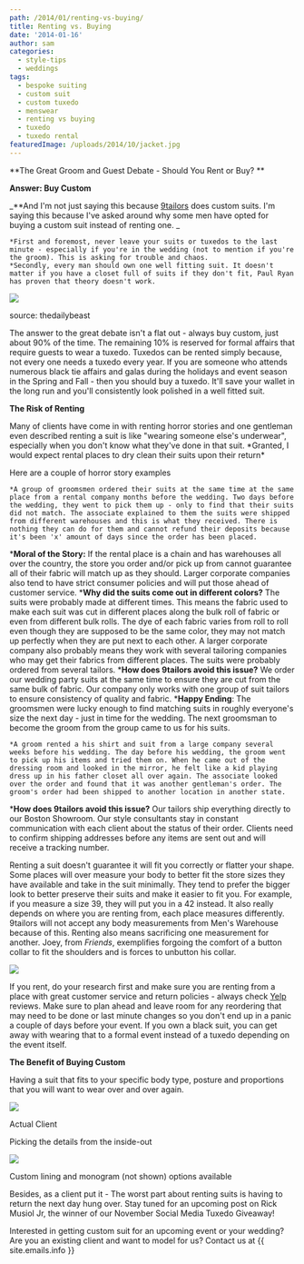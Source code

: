 ```yaml
---
path: /2014/01/renting-vs-buying/
title: Renting vs. Buying
date: '2014-01-16'
author: sam
categories:
  - style-tips
  - weddings
tags:
  - bespoke suiting
  - custom suit
  - custom tuxedo
  - menswear
  - renting vs buying
  - tuxedo
  - tuxedo rental
featuredImage: /uploads/2014/10/jacket.jpg
---
```

**The Great Groom and Guest Debate - Should You Rent or Buy? **

**Answer: Buy Custom**

_\*\*And I'm not just saying this because [9tailors](http://www.9tailors.com/) does custom suits. I'm saying this because I've asked around why some men have opted for buying a custom suit instead of renting one. _

	*First and foremost, never leave your suits or tuxedos to the last minute - especially if you're in the wedding (not to mention if you're the groom). This is asking for trouble and chaos.
	*Secondly, every man should own one well fitting suit. It doesn't matter if you have a closet full of suits if they don't fit, Paul Ryan has proven that theory doesn't work.

[![](http://2.bp.blogspot.com/-0Au16HrRaPk/UtgPX5gh0EI/AAAAAAAAA3k/LU7wqmI0BUI/s1600/paul+ryan+bagg+suit,+source-thedailybeast.jpg)](http://2.bp.blogspot.com/-0Au16HrRaPk/UtgPX5gh0EI/AAAAAAAAA3k/LU7wqmI0BUI/s1600/paul+ryan+bagg+suit,+source-thedailybeast.jpg)

source: thedailybeast

The answer to the great debate isn't a flat out - always buy custom, just about 90% of the time. The remaining 10% is reserved for formal affairs that require guests to wear a tuxedo. Tuxedos can be rented simply because, not every one needs a tuxedo every year. If you are someone who attends numerous black tie affairs and galas during the holidays and event season in the Spring and Fall - then you should buy a tuxedo. It'll save your wallet in the long run and you'll consistently look polished in a well fitted suit.

**The Risk of Renting**

Many of clients have come in with renting horror stories and one gentleman even described renting a suit is like "wearing someone else's underwear", especially when you don't know what they've done in that suit. \*Granted, I would expect rental places to dry clean their suits upon their return\*

Here are a couple of horror story examples

	*A group of groomsmen ordered their suits at the same time at the same place from a rental company months before the wedding. Two days before the wedding, they went to pick them up - only to find that their suits did not match. The associate explained to them the suits were shipped from different warehouses and this is what they received. There is nothing they can do for them and cannot refund their deposits because it's been 'x' amount of days since the order has been placed.

***Moral of the Story:** If the rental place is a chain and has warehouses all over the country, the store you order and/or pick up from cannot guarantee all of their fabric will match up as they should. Larger corporate companies also tend to have strict consumer policies and will put those ahead of customer service.
***Why did the suits come out in different colors?** The suits were probably made at different times. This means the fabric used to make each suit was cut in different places along the bulk roll of fabric or even from different bulk rolls. The dye of each fabric varies from roll to roll even though they are supposed to be the same color, they may not match up perfectly when they are put next to each other. A larger corporate company also probably means they work with several tailoring companies who may get their fabrics from different places. The suits were probably ordered from several tailors.
***How does 9tailors avoid this issue?** We order our wedding party suits at the same time to ensure they are cut from the same bulk of fabric. Our company only works with one group of suit tailors to ensure consistency of quality and fabric.
***Happy Ending**: The groomsmen were lucky enough to find matching suits in roughly everyone's size the next day - just in time for the wedding. The next groomsman to become the groom from the group came to us for his suits.

	*A groom rented a his shirt and suit from a large company several weeks before his wedding. The day before his wedding, the groom went to pick up his items and tried them on. When he came out of the dressing room and looked in the mirror, he felt like a kid playing dress up in his father closet all over again. The associate looked over the order and found that it was another gentleman's order. The groom's order had been shipped to another location in another state.

***How does 9tailors avoid this issue?** Our tailors ship everything directly to our Boston Showroom. Our style consultants stay in constant communication with each client about the status of their order. Clients need to confirm shipping addresses before any items are sent out and will receive a tracking number.

Renting a suit doesn't guarantee it will fit you correctly or flatter your shape. Some places will over measure your body to better fit the store sizes they have available and take in the suit minimally. They tend to prefer the bigger look to better preserve their suits and make it easier to fit you. For example, if you measure a size 39, they will put you in a 42 instead. It also really depends on where you are renting from, each place measures differently. 9tailors will not accept any body measurements from Men's Warehouse because of this. Renting also means sacrificing one measurement for another. Joey, from _Friends_, exemplifies forgoing the comfort of a button collar to fit the shoulders and is forces to unbutton his collar.

[![](http://2.bp.blogspot.com/-LrzCIsbRWY4/UtgmqXnJwTI/AAAAAAAAA4M/mYRjVr9TBO4/s1600/friends,+joey's+apple+-+source,weknowmemes.jpg)](http://2.bp.blogspot.com/-LrzCIsbRWY4/UtgmqXnJwTI/AAAAAAAAA4M/mYRjVr9TBO4/s1600/friends,+joey's+apple+-+source,weknowmemes.jpg)

If you rent, do your research first and make sure you are renting from a place with great customer service and return policies - always check [Yelp](http://www.yelp.com/biz/9tailors-boston) reviews. Make sure to plan ahead and leave room for any reordering that may need to be done or last minute changes so you don't end up in a panic a couple of days before your event. If you own a black suit, you can get away with wearing that to a formal event instead of a tuxedo depending on the event itself.

**The Benefit of Buying Custom**

Having a suit that fits to your specific body type, posture and proportions that you will want to wear over and over again.

[![](http://3.bp.blogspot.com/-YZmKThhHnh8/Utgji3d32lI/AAAAAAAAA34/xFgrVQwnaqM/s1600/RobertProfile.jpg)](http://3.bp.blogspot.com/-YZmKThhHnh8/Utgji3d32lI/AAAAAAAAA34/xFgrVQwnaqM/s1600/RobertProfile.jpg)

Actual Client

Picking the details from the inside-out

[![](http://4.bp.blogspot.com/-w7udFl-0wN4/UtgkHCXx13I/AAAAAAAAA4A/j8w5jg__J_4/s1600/20120414-9tailors-1754.jpg)](http://4.bp.blogspot.com/-w7udFl-0wN4/UtgkHCXx13I/AAAAAAAAA4A/j8w5jg__J_4/s1600/20120414-9tailors-1754.jpg)

Custom lining and monogram (not shown) options available

Besides, as a client put it - The worst part about renting suits is having to return the next day hung over. Stay tuned for an upcoming post on Rick Musiol Jr, the winner of our November Social Media Tuxedo Giveaway!

Interested in getting custom suit for an upcoming event or your wedding? Are you an existing client and want to model for us? Contact us at {{ site.emails.info }}